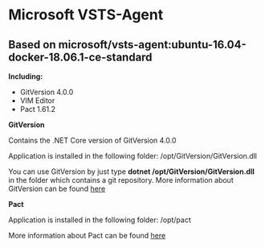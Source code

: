 # Microsoft VSTS-Agent
## Based on microsoft/vsts-agent:ubuntu-16.04-docker-18.06.1-ce-standard


**Including:**
* GitVersion 4.0.0
* VIM Editor
* Pact 1.61.2


**GitVersion**

Contains the .NET Core version of GitVersion 4.0.0

Application is installed in the following folder: /opt/GitVersion/GitVersion.dll

You can use GitVersion by just type **dotnet /opt/GitVersion/GitVersion.dll** in the folder which contains a git repository.
More information about GitVersion can be found [here](https://gitversion.readthedocs.io/en/latest/)


**Pact**

Application is installed in the following folder: /opt/pact

More information about Pact can be found [here](https://github.com/pact-foundation/pact-ruby-standalone/releases)

